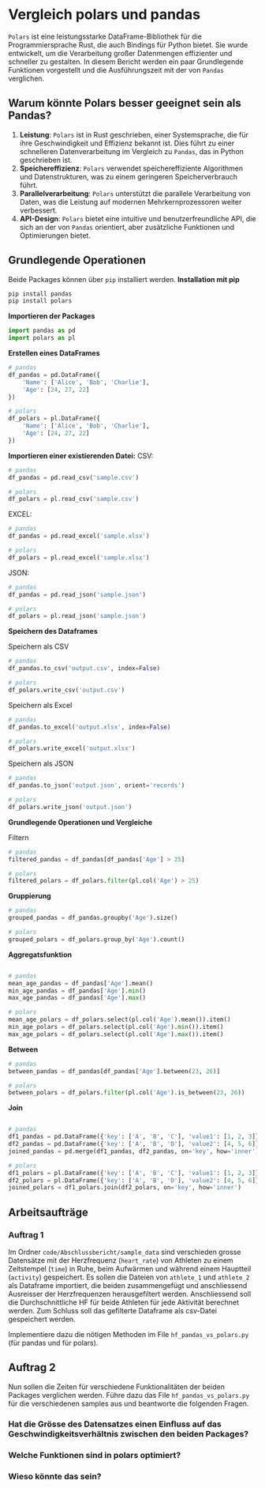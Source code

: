 # Vergleich polars und pandas
`Polars` ist eine leistungsstarke DataFrame-Bibliothek für die Programmiersprache Rust, die auch Bindings für Python bietet. Sie wurde entwickelt, um die Verarbeitung großer Datenmengen effizienter und schneller zu gestalten. In diesem Bericht werden ein paar Grundlegende Funktionen vorgestellt und die Ausführungszeit mit der von `Pandas` verglichen.

## Warum könnte Polars besser geeignet sein als Pandas?

1. **Leistung**: `Polars` ist in Rust geschrieben, einer Systemsprache, die für ihre Geschwindigkeit und Effizienz bekannt ist. Dies führt zu einer schnelleren Datenverarbeitung im Vergleich zu `Pandas`, das in Python geschrieben ist.
2. **Speichereffizienz**: `Polars` verwendet speichereffiziente Algorithmen und Datenstrukturen, was zu einem geringeren Speicherverbrauch führt.
3. **Parallelverarbeitung**: `Polars` unterstützt die parallele Verarbeitung von Daten, was die Leistung auf modernen Mehrkernprozessoren weiter verbessert.
4. **API-Design**: `Polars` bietet eine intuitive und benutzerfreundliche API, die sich an der von `Pandas` orientiert, aber zusätzliche Funktionen und Optimierungen bietet.

## Grundlegende Operationen
Beide Packages können über `pip` installiert werden.
**Installation mit pip**
```cmd
pip install pandas
pip install polars
```
**Importieren der Packages**
```Python
import pandas as pd
import polars as pl
```

**Erstellen eines DataFrames**
```Python
# pandas
df_pandas = pd.DataFrame({
    'Name': ['Alice', 'Bob', 'Charlie'],
    'Age': [24, 27, 22]
})

# polars
df_polars = pl.DataFrame({
    'Name': ['Alice', 'Bob', 'Charlie'],
    'Age': [24, 27, 22]
})
```
**Importieren einer existierenden Datei:**
CSV:
```Python
# pandas
df_pandas = pd.read_csv('sample.csv')

# polars
df_polars = pl.read_csv('sample.csv')
```

EXCEL:
```Python
# pandas
df_pandas = pd.read_excel('sample.xlsx')

# polars
df_polars = pl.read_excel('sample.xlsx')

```

JSON:
```Python
# pandas
df_pandas = pd.read_json('sample.json')

# polars
df_polars = pl.read_json('sample.json')
```

**Speichern des Dataframes**

Speichern als CSV
```Python
# pandas
df_pandas.to_csv('output.csv', index=False)

# polars
df_polars.write_csv('output.csv')
```

Speichern als Excel
```Python
# pandas
df_pandas.to_excel('output.xlsx', index=False)

# polars
df_polars.write_excel('output.xlsx')
```

Speichern als JSON
```Python
# pandas
df_pandas.to_json('output.json', orient='records')

# polars
df_polars.write_json('output.json')
```

**Grundlegende Operationen und Vergleiche**

Filtern
```Python
# pandas
filtered_pandas = df_pandas[df_pandas['Age'] > 25]

# polars
filtered_polars = df_polars.filter(pl.col('Age') > 25)
```


**Gruppierung**
```Python
# pandas
grouped_pandas = df_pandas.groupby('Age').size()

# polars
grouped_polars = df_polars.group_by('Age').count()
```
**Aggregatsfunktion**
```Python

# pandas
mean_age_pandas = df_pandas['Age'].mean()
min_age_pandas = df_pandas['Age'].min()
max_age_pandas = df_pandas['Age'].max()

# polars
mean_age_polars = df_polars.select(pl.col('Age').mean()).item()
min_age_polars = df_polars.select(pl.col('Age').min()).item()
max_age_polars = df_polars.select(pl.col('Age').max()).item()

```
**Between**
```Python
# pandas
between_pandas = df_pandas[df_pandas['Age'].between(23, 26)]

# polars
between_polars = df_polars.filter(pl.col('Age').is_between(23, 26))
```

**Join**
```Python

# pandas
df1_pandas = pd.DataFrame({'key': ['A', 'B', 'C'], 'value1': [1, 2, 3]})
df2_pandas = pd.DataFrame({'key': ['A', 'B', 'D'], 'value2': [4, 5, 6]})
joined_pandas = pd.merge(df1_pandas, df2_pandas, on='key', how='inner')

# polars
df1_polars = pl.DataFrame({'key': ['A', 'B', 'C'], 'value1': [1, 2, 3]})
df2_polars = pl.DataFrame({'key': ['A', 'B', 'D'], 'value2': [4, 5, 6]})
joined_polars = df1_polars.join(df2_polars, on='key', how='inner')

```
## Arbeitsaufträge
### Auftrag 1
Im Ordner `code/Abschlussbericht/sample_data` sind verschieden grosse Datensätze mit der Herzfrequenz (`heart_rate`) von Athleten zu einem Zeitstempel (`time`) in Ruhe, beim Aufwärmen und während einem Hauptteil (`activity`) gespeichert. Es sollen die Dateien von `athlete_1` und `athlete_2` als Dataframe importiert, die beiden zusammengefügt und anschliessend Ausreisser der Herzfrequenzen herausgefiltert werden. Anschliessend soll die Durchschnittliche HF für beide Athleten für jede Aktivität berechnet werden. Zum Schluss soll das gefilterte Dataframe als csv-Datei gespeichert werden.

Implementiere dazu die nötigen Methoden im File `hf_pandas_vs_polars.py` (für pandas und für polars). 

## Auftrag 2
Nun sollen die Zeiten für verschiedene Funktionalitäten der beiden Packages verglichen werden. Führe dazu das File `hf_pandas_vs_polars.py` für die verschiedenen samples aus und beantworte die folgenden Fragen.

### Hat die Grösse des Datensatzes einen Einfluss auf das Geschwindigkeitsverhältnis zwischen den beiden Packages?

 

### Welche Funktionen sind in polars optimiert?



### Wieso könnte das sein?
